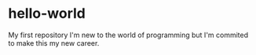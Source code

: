 # hello-world
My first repository
I'm new to the world of programming but I'm commited to make this my new career.
